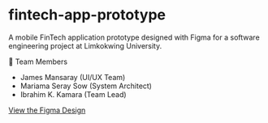 # fintech-app-prototype
A mobile FinTech application prototype designed with Figma for a software engineering project at Limkokwing University.

👥 Team Members
- James Mansaray (UI/UX Team)
- Mariama Seray Sow (System Architect)
- Ibrahim K. Kamara (Team Lead)


[View the Figma Design](https://www.figma.com/proto/nU1JMVXszTWAOl9BpBTOMn/Fintech-App?node-id=131-98&t=PqgF7ZN5Sg3IMjZX-0&scaling=scale-down&content-scaling=fixed&page-id=0%3A1&starting-point-node-id=46%3A117)
